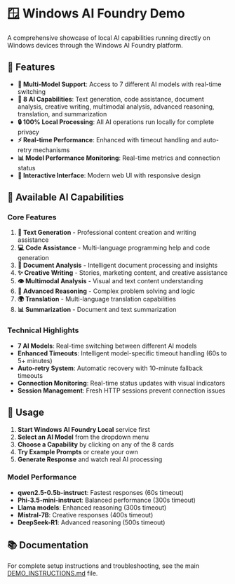 # 🪟 Windows AI Foundry Demo

A comprehensive showcase of local AI capabilities running directly on Windows devices through the Windows AI Foundry platform.

## 🚀 Features

- **🤖 Multi-Model Support**: Access to 7 different AI models with real-time switching
- **🎯 8 AI Capabilities**: Text generation, code assistance, document analysis, creative writing, multimodal analysis, advanced reasoning, translation, and summarization
- **🔒 100% Local Processing**: All AI operations run locally for complete privacy
- **⚡ Real-time Performance**: Enhanced with timeout handling and auto-retry mechanisms
- **📊 Model Performance Monitoring**: Real-time metrics and connection status
- **🎨 Interactive Interface**: Modern web UI with responsive design

## 🎯 Available AI Capabilities

### Core Features
1. **📝 Text Generation** - Professional content creation and writing assistance
2. **💻 Code Assistance** - Multi-language programming help and code generation  
3. **📄 Document Analysis** - Intelligent document processing and insights
4. **✨ Creative Writing** - Stories, marketing content, and creative assistance
5. **👁️ Multimodal Analysis** - Visual and text content understanding
6. **🧠 Advanced Reasoning** - Complex problem solving and logic
7. **🌍 Translation** - Multi-language translation capabilities
8. **📊 Summarization** - Document and text summarization

### Technical Highlights
- **7 AI Models**: Real-time switching between different AI models
- **Enhanced Timeouts**: Intelligent model-specific timeout handling (60s to 5+ minutes)
- **Auto-retry System**: Automatic recovery with 10-minute fallback timeouts
- **Connection Monitoring**: Real-time status updates with visual indicators
- **Session Management**: Fresh HTTP sessions prevent connection issues

## 🚀 Usage

1. **Start Windows AI Foundry Local** service first
2. **Select an AI Model** from the dropdown menu
3. **Choose a Capability** by clicking on any of the 8 cards
4. **Try Example Prompts** or create your own
5. **Generate Response** and watch real AI processing

### Model Performance
- **qwen2.5-0.5b-instruct**: Fastest responses (60s timeout)
- **Phi-3.5-mini-instruct**: Balanced performance (300s timeout)
- **Llama models**: Enhanced reasoning (300s timeout)
- **Mistral-7B**: Creative responses (400s timeout)
- **DeepSeek-R1**: Advanced reasoning (500s timeout)

## 📚 Documentation

For complete setup instructions and troubleshooting, see the main [DEMO_INSTRUCTIONS.md](../DEMO_INSTRUCTIONS.md) file.